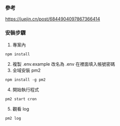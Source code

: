### 參考 
https://juejin.cn/post/6844904097867366414
### 安裝步驟
1. 專案內 
```
npm install
```
2. 複製 .env.example 改名為 .env 在裡面填入帳號密碼
3. 全域安裝 pm2
```
npm install -g pm2
```
4. 開始執行程式
```
pm2 start cron
```
5. 觀看 log
```
pm2 log
```